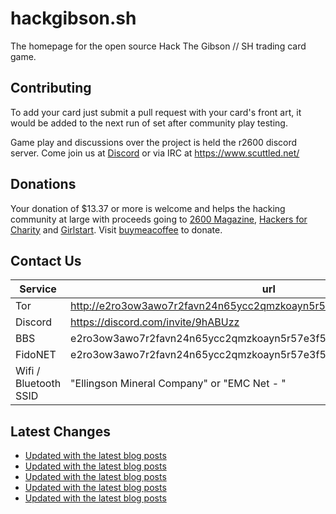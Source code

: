 # hackgibson.sh
The homepage for the open source Hack The Gibson // SH trading card game.


## Contributing

To add your card just submit a pull request with your card's front art, it would be added to the next run of set after community play testing.

Game play and discussions over the project is held the r2600 discord server. Come join us at [Discord](https://discord.com/invite/9hABUzz) or via IRC at https://www.scuttled.net/


## Donations

Your donation of $13.37 or more is welcome and helps the hacking community at large with proceeds going to [2600 Magazine](https://2600.com/), [Hackers for Charity](https://hackersforcharity.org) and [Girlstart](https://girlstart.org).  Visit [buymeacoffee](https://www.buymeacoffee.com/hackgibson.sh) to donate.


## Contact Us

Service | url
-|-
Tor | http://e2ro3ow3awo7r2favn24n65ycc2qmzkoayn5r57e3f56nvjwdcgg32ad.onion
Discord | https://discord.com/invite/9hABUzz
BBS | e2ro3ow3awo7r2favn24n65ycc2qmzkoayn5r57e3f56nvjwdcgg32ad.onion:23
FidoNET | e2ro3ow3awo7r2favn24n65ycc2qmzkoayn5r57e3f56nvjwdcgg32ad.onion:24554
Wifi / Bluetooth SSID | "Ellingson Mineral Company" or "EMC Net - <fidonet address>"

## Latest Changes
<!-- BLOG-POST-LIST:START -->
- [Updated with the latest blog posts](https://github.com/DFW2600/hackgibson.sh/commit/c24310e77cd3585a0e9257b2fa3c190f10f1e7db)
- [Updated with the latest blog posts](https://github.com/DFW2600/hackgibson.sh/commit/f6fe2f9c36f40f966f2e743563cc69a56dc7e522)
- [Updated with the latest blog posts](https://github.com/DFW2600/hackgibson.sh/commit/0c92a74b8999e0d56f459a3e7e9e0f27dcdbdb93)
- [Updated with the latest blog posts](https://github.com/DFW2600/hackgibson.sh/commit/41990818cf0edb0f2630e3d782677ae92b340401)
- [Updated with the latest blog posts](https://github.com/DFW2600/hackgibson.sh/commit/0ac20176a3e72793d23c14e09dc54a1523289856)
<!-- BLOG-POST-LIST:END -->
